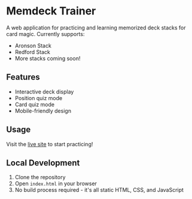 # Memdeck Trainer

A web application for practicing and learning memorized deck stacks for card magic. Currently supports:
- Aronson Stack
- Redford Stack
- More stacks coming soon!

## Features
- Interactive deck display
- Position quiz mode
- Card quiz mode
- Mobile-friendly design

## Usage
Visit the [live site](https://msourcenik.github.io/memdeck1/) to start practicing!

## Local Development
1. Clone the repository
2. Open `index.html` in your browser
3. No build process required - it's all static HTML, CSS, and JavaScript
